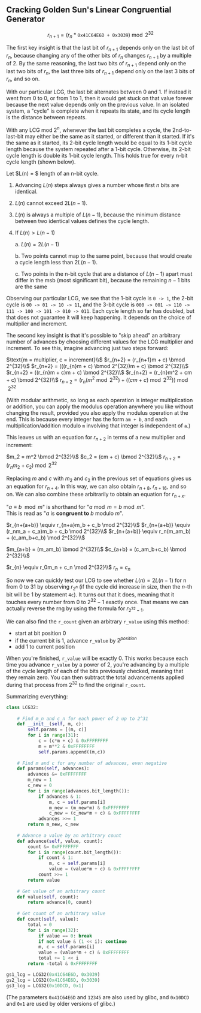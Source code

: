 ## Cracking Golden Sun's Linear Congruential Generator
$$
r_{n+1} = \left(r_n*\texttt{0x41C64E6D + 0x3039}\right) \bmod 2^{32}
$$

The first key insight is that the last bit of $r_{n+1}$ depends only on the last bit of $r_n$, because changing any of the other bits of $r_n$ changes $r_{n+1}$ by a multiple of 2.  By the same reasoning, the last two bits of $r_{n+1}$ depend only on the last two bits of $r_n$, the last three bits of $r_{n+1}$ depend only on the last 3 bits of $r_n$, and so on.

With our particular LCG, the last bit alternates between 0 and 1.  If instead it went from 0 to 0, or from 1 to 1, then it would get stuck on that value forever because the next value depends only on the previous value.  In an isolated system, a "cycle" is complete when it repeats its state, and its cycle length is the distance between repeats.

With any LCG mod $2^n$, whenever the last bit completes a cycle, the 2nd-to-last-bit may either be the same as it started, or different than it started.  If it's the same as it started, its 2-bit cycle length would be equal to its 1-bit cycle length because the system repeated after a 1-bit cycle.  Otherwise, its 2-bit cycle length is double its 1-bit cycle length.  This holds true for every n-bit cycle length (shown below).  

Let $L(n) = $ length of an n-bit cycle.  

1. Advancing $L(n)$ steps always gives a number whose first $n$ bits are identical.  

2. $L(n)$ cannot exceed $2L(n-1)$.  

3. $L(n)$ is always a multiple of $L(n-1)$, because the minimum distance between two identical values defines the cycle length.  

4. If $L(n) > L(n-1)$  

    a. $L(n) = 2L(n-1)$  
    
    b. Two points cannot map to the same point, because that would create a cycle length less than $2L(n-1)$.  
    
    c. Two points in the n-bit cycle that are a distance of $L(n-1)$ apart must differ in the msb (most significant bit), because the remaining $n-1$ bits are the same

Observing our particular LCG, we see that the 1-bit cycle is `0 -> 1`, the 2-bit cycle is `00 -> 01 -> 10 -> 11`, and the 3-bit cycle is `000 -> 001 -> 110 -> 111 -> 100 -> 101 -> 010 -> 011`.  Each cycle length so far has doubled, but that does not guarantee it will keep happening. It depends on the choice of multiplier and increment.

The second key insight is that it's possible to "skip ahead" an arbitrary number of advances by choosing different values for the LCG multiplier and increment.  To see this, imagine advancing just two steps forward:

$\text{m = multiplier, c = increment}\\$
$r_{n+2} = (r_{n+1}m + c) \bmod 2^{32}\\$
$r_{n+2} = (((r_{n}m + c) \bmod 2^{32})m + c) \bmod 2^{32}\\$
$r_{n+2} = ((r_{n}m + c)m + c) \bmod 2^{32}\\$
$r_{n+2} = (r_{n}m^2 + cm + c) \bmod 2^{32}\\$
$r_{n+2} = (r_{n}(m^2 \bmod 2^{32}) + ((cm + c) \bmod 2^{32})) \bmod 2^{32}$

(With modular arithmetic, so long as each operation is integer multiplication or addition, you can apply the modulus operation anywhere you like without changing the result, provided you also apply the modulus operation at the end.  This is because every integer has the form `am + b`, and each multiplication/addition modulo `m` involving that integer is independent of `a`.)

This leaves us with an equation for $r_{n+2}$ in terms of a new multiplier and increment:

$m_2 = m^2 \bmod 2^{32}\\$
$c_2 = (cm + c) \bmod 2^{32}\\$
$r_{n+2} = (r_nm_2 + c_2) \bmod 2^{32}$

Replacing $m$ and $c$ with $m_{2}$ and $c_{2}$ in the previous set of equations gives us an equation for $r_{n+4}$.  In this way, we can also obtain $r_{n+8}$, $r_{n+16}$, and so on.  We can also combine these arbitrarily to obtain an equation for $r_{n+x}$.

"$a \equiv b \mod m$" is shorthand for "$a \bmod m = b \bmod m$".  
This is read as "$a$ is **congruent to** $b$ modulo $m$".  

$r_{n+(a+b)} \equiv r_{n+a}m_b + c_b \mod 2^{32}\\$
$r_{n+(a+b)} \equiv (r_nm_a  + c_a)m_b + c_b \mod 2^{32}\\$
$r_{n+(a+b)} \equiv r_n(m_am_b) + (c_am_b+c_b) \mod 2^{32}\\$

$m_{a+b} = (m_am_b) \bmod 2^{32}\\$
$c_{a+b} = (c_am_b+c_b) \bmod 2^{32}\\$

$r_{n} \equiv r_0m_n + c_n \mod 2^{32}\\$
$r_{n} = c_n$

So now we can quickly test our LCG to see whether $L(n) = 2L(n-1)$ for n from $0$ to $31$ by observing $r_{2^n}$ (if the cycle did increase in size, then the $n$-th bit will be 1 by statement `4c`). It turns out that it does, meaning that it touches every number from $0$ to $2^{32}-1$ exactly once.  That means we can actually reverse the rng by using the formula for $r_{2^{32}-1}$.

We can also find the `r_count` given an arbitrary `r_value` using this method:
- start at bit position 0
- if the current bit is 1, advance `r_value` by $2^{position}$
- add 1 to current position

When you're finished, `r_value` will be exactly 0.  This works because each time you advance `r_value` by a power of 2, you're advancing by a multiple of the cycle length of each of the bits previously checked, meaning that they remain zero.  You can then subtract the total advancements applied during that process from $2^{32}$ to find the original `r_count`.

Summarizing everything:
```py
class LCG32:
    
    # Find m_n and c_n for each power of 2 up to 2^31
    def __init__(self, m, c):
        self.params = [(m, c)]
        for i in range(31):
            c = (c*m + c) & 0xFFFFFFFF
            m = m**2 & 0xFFFFFFFF
            self.params.append((m,c))
    
    # Find m and c for any number of advances, even negative
    def params(self, advances):
        advances &= 0xFFFFFFFF
        m_new = 1
        c_new = 0
        for i in range(advances.bit_length()):
            if advances & 1:
                m, c = self.params[i]
                m_new = (m_new*m) & 0xFFFFFFFF
                c_new = (c_new*m + c) & 0xFFFFFFFF
            advances >>= 1
        return m_new, c_new
    
    # Advance a value by an arbitrary count
    def advance(self, value, count):
        count &= 0xFFFFFFFF
        for i in range(count.bit_length()):
            if count & 1:
                m, c = self.params[i]
                value = (value*m + c) & 0xFFFFFFFF
            count >>= 1
        return value
    
    # Get value of an arbitrary count
    def value(self, count):
        return advance(0, count)
    
    # Get count of an arbitrary value
    def count(self, value):
        total = 0
        for i in range(32):
            if value == 0: break
            if not value & (1 << i): continue
            m, c = self.params[i]
            value = (value*m + c) & 0xFFFFFFFF
            total += 1 << i
        return -total & 0xFFFFFFFF

gs1_lcg = LCG32(0x41C64E6D, 0x3039)
gs2_lcg = LCG32(0x41C64E6D, 0x3039)
gs3_lcg = LCG32(0x10DCD, 0x1)
```

(The parameters `0x41C64E6D` and `12345` are also used by glibc, and  `0x10DCD` and `0x1` are used by older versions of glibc.)